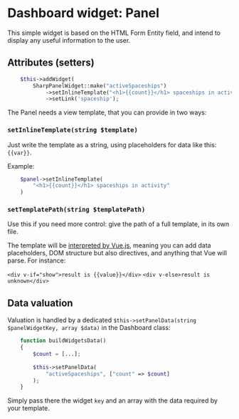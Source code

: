 # Dashboard widget: Panel

This simple widget is based on the HTML Form Entity field, and intend to display any useful information to the user.

## Attributes (setters)

```php
    $this->addWidget(
        SharpPanelWidget::make("activeSpaceships")
            ->setInlineTemplate("<h1>{{count}}</h1> spaceships in activity")
            ->setLink('spaceship');
```

The Panel needs a view template, that you can provide in two ways:

### `setInlineTemplate(string $template)`

Just write the template as a string, using placeholders for data like this: `{{var}}`.

Example:

```php
    $panel->setInlineTemplate(
        "<h1>{{count}}</h1> spaceships in activity"
    )
```

### `setTemplatePath(string $templatePath)`

Use this if you need more control: give the path of a full template, in its own file.

The template will be [interpreted by Vue.js](https://vuejs.org/v2/guide/syntax.html), meaning you can add data placeholders, DOM structure but also directives, and anything that Vue will parse. For instance:

`<div v-if="show">result is {{value}}</div>`
`<div v-else>result is unknown</div>`



## Data valuation

Valuation is handled by a dedicated `$this->setPanelData(string $panelWidgetKey, array $data)` in the Dashboard class:

```php
    function buildWidgetsData()
    {
        $count = [...];
        
        $this->setPanelData(
            "activeSpaceships", ["count" => $count]
        );
    }
```

Simply pass there the widget `key` and an array with the data required by your template.
